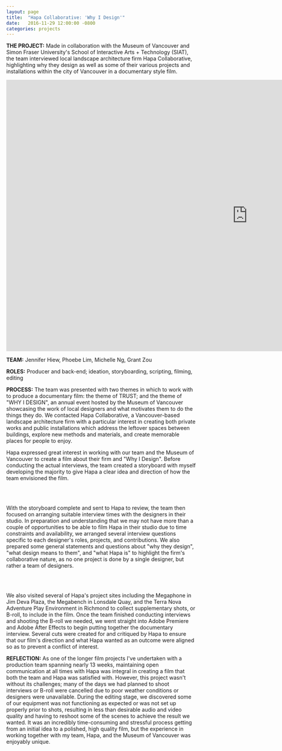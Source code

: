 ```yaml
---
layout: page
title:  "Hapa Collaborative: 'Why I Design'"
date:   2016-11-29 12:00:00 -0800
categories: projects
---
```

<b>THE PROJECT:</b>  Made in collaboration with the Museum of Vancouver and Simon Fraser University's School of Interactive Arts + Technology (SIAT), the team interviewed local landscape architecture firm Hapa Collaborative, highlighting why they design as well as some of their various projects and installations within the city of Vancouver in a documentary style film.

<iframe width="1280" height="720" src="https://www.youtube.com/embed/-YrKjQMJ7js" frameborder="0" allowfullscreen></iframe>
<p></p>

<b>TEAM:</b> Jennifer Hiew, Phoebe Lim, Michelle Ng, Grant Zou

<b>ROLES:</b> Producer and back-end; ideation, storyboarding, scripting, filming, editing

<b>PROCESS:</b> The team was presented with two themes in which to work with to produce a documentary film: the theme of TRUST; and the theme of "WHY I DESIGN", an annual event hosted by the Museum of Vancouver showcasing the work of local designers and what motivates them to do the things they do. We contacted Hapa Collaborative, a Vancouver-based landscape architecture firm with a particular interest in creating both private works and public installations which address the leftover spaces between buildings, explore new methods and materials, and create memorable places for people to enjoy.

Hapa expressed great interest in working with our team and the Museum of Vancouver to create a film about their firm and "Why I Design". Before conducting the actual interviews, the team created a storyboard with myself developing the majority to give Hapa a clear idea and direction of how the team envisioned the film.

<div class="box alt">
<div class="row uniform">
<div class="4u"><span class="image fit"><a href="http://i.imgur.com/Ig7NjeK.png"><img src="http://i.imgur.com/Obcm2Tc.png?1" alt="" /></a></span></div>
<div class="4u"><span class="image fit"><a href="http://i.imgur.com/Esf7G8C.png"><img src="http://i.imgur.com/oIBuJn4.png?1" alt="" /></a></span></div>
<div class="4u$"><span class="image fit"><a href="http://i.imgur.com/qYbdB6p.png"><img src="http://i.imgur.com/Lnn4aEB.png?1" alt="" /></a></span></div>
</div>
</div>

<br></br>
With the storyboard complete and sent to Hapa to review, the team then focused on arranging suitable interview times with the designers in their studio. In preparation and understanding that we may not have more than a couple of opportunities to be able to film Hapa in their studio due to time constraints and availability, we arranged several interview questions specific to each designer's roles, projects, and contributions. We also prepared some general statements and questions about "why they design", "what design means to them", and "what Hapa is" to highlight the firm's collaborative nature, as no one project is done by a single designer, but rather a team of designers.

<div class="box alt">
<div class="row uniform">
<div class="4u"><span class="image fit"><a href="http://i.imgur.com/fNp6bSy.png"><img src="http://i.imgur.com/EWs1qsk.png?1" alt="" /></a></span></div>
<div class="4u"><span class="image fit"><a href="http://i.imgur.com/FcGinqt.png"><img src="http://i.imgur.com/JLaNWM8.png?1" alt="" /></a></span></div>
<div class="4u$"><span class="image fit"><a href="http://i.imgur.com/BvaoS8s.png"><img src="http://i.imgur.com/pXoef6Y.png?1" alt="" /></a></span></div>
</div>
</div>

<br></br>
We also visited several of Hapa's project sites including the Megaphone in Jim Deva Plaza, the Megabench in Lonsdale Quay, and the Terra Nova Adventure Play Environment in Richmond to collect supplementary shots, or B-roll, to include in the film. Once the team finished conducting interviews and shooting the B-roll we needed, we went straight into Adobe Premiere and Adobe After Effects to begin putting together the documentary interview. Several cuts were created for and critiqued by Hapa to ensure that our film's direction and what Hapa wanted as an outcome were aligned so as to prevent a conflict of interest.

<b>REFLECTION:</b> As one of the longer film projects I've undertaken with a production team spanning nearly 13 weeks, maintaining open communication at all times with Hapa was integral in creating a film that both the team and Hapa was satisfied with. However, this project wasn't without its challenges; many of the days we had planned to shoot interviews or B-roll were cancelled due to poor weather conditions or designers were unavailable. During the editing stage, we discovered some of our equipment was not functioning as expected or was not set up properly prior to shots, resulting in less than desirable audio and video quality and having to reshoot some of the scenes to achieve the result we wanted. It was an incredibly time-consuming and stressful process getting from an initial idea to a polished, high quality film, but the experience in working together with my team, Hapa, and the Museum of Vancouver was enjoyably unique.
